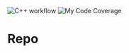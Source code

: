 ![C++ workflow](https://github.com/imitrichev/Training_2022/actions/workflows/c-cpp.yml/badge.svg)
![My Code Coverage](https://img.shields.io/endpoint?url=https://gist.githubusercontent.com/imitrichev/25038fb53c9796ef9018d44ca597f1fd/raw/test.json)
# Repo

